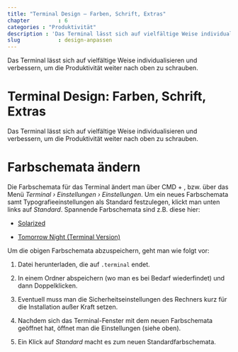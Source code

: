 ```yaml
---
title: "Terminal Design – Farben, Schrift, Extras"
chapter         : 6
categories : "Produktivität"
description : 'Das Terminal lässt sich auf vielfältige Weise individualisieren und verbessern, um die Produktivität weiter nach oben zu schrauben.'
slug            : design-anpassen
---
```

Das Terminal lässt sich auf vielfältige Weise individualisieren und
verbessern, um die Produktivität weiter nach oben zu schrauben.

# Terminal Design: Farben, Schrift, Extras

Das Terminal lässt sich auf vielfältige Weise individualisieren und
verbessern, um die Produktivität weiter nach oben zu schrauben.

# Farbschemata ändern

Die Farbschemata für das Terminal ändert man über CMD + , bzw. über das
Menü *Terminal › Einstellungen › Einstellungen*. Um ein neues
Farbschemata samt Typografieeinstellungen als Standard festzulegen,
klickt man unten links auf *Standard*. Spannende Farbschemata sind z.B.
diese hier:

  - [Solarized](http://ethanschoonover.com/solarized)

  - [Tomorrow Night (Terminal
    Version)](https://github.com/chriskempson/tomorrow-theme/blob/master/OS%20X%20Terminal/Tomorrow%20Night.terminal)

Um die obigen Farbschemata abzuspeichern, geht man wie folgt vor:

1.  Datei herunterladen, die auf `.terminal` endet.

2.  In einem Ordner abspeichern (wo man es bei Bedarf wiederfindet) und
    dann Doppelklicken.

3.  Eventuell muss man die Sicherheitseinstellungen des Rechners kurz
    für die Installation außer Kraft setzen.

4.  Nachdem sich das Terminal-Fenster mit dem neuen Farbschemata
    geöffnet hat, öffnet man die Einstellungen (siehe oben).

5.  Ein Klick auf *Standard* macht es zum neuen Standardfarbschemata.
